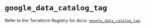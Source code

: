 # `google_data_catalog_tag`

Refer to the Terraform Registry for docs: [`google_data_catalog_tag`](https://registry.terraform.io/providers/hashicorp/google/5.43.0/docs/resources/data_catalog_tag).
